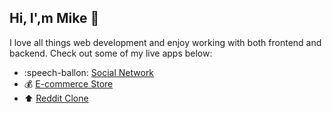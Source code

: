 ## Hi, I',m Mike :wave:
I love all things web development and enjoy working with both frontend and backend.
Check out some of my live apps below:
* :speech-ballon: [Social Network](https://odinbook-production-a5e1.up.railway.app/)
* :moneybag: [E-commerce Store](https://react-typescript-store.onrender.com/)
* :arrow_up: [Reddit Clone](https://rclone-523cd.web.app/)